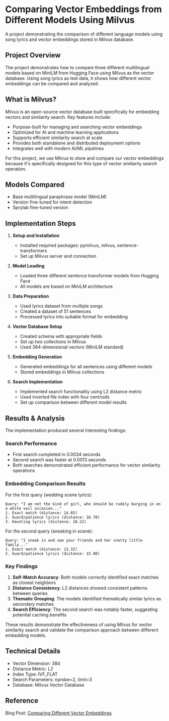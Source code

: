 # Comparing Vector Embeddings from Different Models Using Milvus

A project demonstrating the comparison of different language models using song lyrics and vector embeddings stored in Milvus database.

## Project Overview

The project demonstrates how to compare three different multilingual models based on MiniLM from Hugging Face using Milvus as the vector database. Using song lyrics as test data, it shows how different vector embeddings can be compared and analyzed.

## What is Milvus?

Milvus is an open-source vector database built specifically for embedding vectors and similarity search. Key features include:
- Purpose-built for managing and searching vector embeddings
- Optimized for AI and machine learning applications
- Supports efficient similarity search at scale
- Provides both standalone and distributed deployment options
- Integrates well with modern AI/ML pipelines

For this project, we use Milvus to store and compare our vector embeddings because it's specifically designed for this type of vector similarity search operation.

## Models Compared

- Base multilingual paraphrase model (MiniLM)
- Version fine-tuned for intent detection
- Sprylab fine-tuned version

## Implementation Steps

1. **Setup and Installation**
   - Installed required packages: pymilvus, milvus, sentence-transformers
   - Set up Milvus server and connection

2. **Model Loading**
   - Loaded three different sentence transformer models from Hugging Face
   - All models are based on MiniLM architecture

3. **Data Preparation**
   - Used lyrics dataset from multiple songs
   - Created a dataset of 51 sentences
   - Processed lyrics into suitable format for embedding

4. **Vector Database Setup**
   - Created schema with appropriate fields
   - Set up two collections in Milvus
   - Used 384-dimensional vectors (MiniLM standard)

5. **Embedding Generation**
   - Generated embeddings for all sentences using different models
   - Stored embeddings in Milvus collections

6. **Search Implementation**
   - Implemented search functionality using L2 distance metric
   - Used inverted file index with four centroids
   - Set up comparison between different model results

## Results & Analysis

The implementation produced several interesting findings:

### Search Performance
- First search completed in 0.0034 seconds
- Second search was faster at 0.0013 seconds
- Both searches demonstrated efficient performance for vector similarity operations

### Embedding Comparison Results
For the first query (wedding scene lyrics):
```
Query: "I am not the kind of girl, who should be rudely barging in on a white veil occasion..."
1. Exact match (distance: 14.65)
2. Guard/patience lyrics (distance: 16.70)
3. Haunting lyrics (distance: 18.22)
```

For the second query (sneaking in scene):
```
Query: "I sneak in and see your friends and her snotty little family..."
1. Exact match (distance: 13.32)
2. Guard/patience lyrics (distance: 15.08)
```

### Key Findings
1. **Self-Match Accuracy**: Both models correctly identified exact matches as closest neighbors
2. **Distance Consistency**: L2 distances showed consistent patterns between queries
3. **Thematic Grouping**: The models identified thematically similar lyrics as secondary matches
4. **Search Efficiency**: The second search was notably faster, suggesting potential caching benefits

These results demonstrate the effectiveness of using Milvus for vector similarity search and validate the comparison approach between different embedding models.

## Technical Details

- Vector Dimension: 384
- Distance Metric: L2
- Index Type: IVF_FLAT
- Search Parameters: nprobe=2, limit=3
- Database: Milvus Vector Database

## Reference

Blog Post: [Comparing Different Vector Embeddings](https://zilliz.com/blog/comparing-different-vector-embeddings?utm_campaign=2023-10-30_nurture_zilliz-cloud-onboarding_global&utm_medium=email&_hsenc=p2ANqtz-_eX8EXGZEqC9cKF4WKnmlKF0SmkbdkZA_z9-8L0HB3RSlcVLtFhF3YPSYlZPi4u_OwDJGmhSKMc0oONuXQbA1gpbkUXw&_hsmi=287036736&utm_source=nurture)
